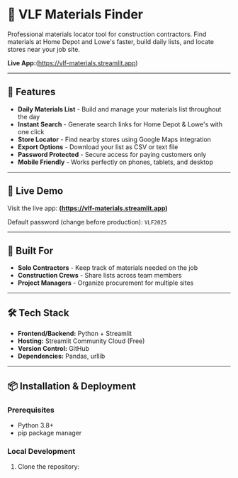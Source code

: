 # 🔨 VLF Materials Finder

Professional materials locator tool for construction contractors. Find materials at Home Depot and Lowe's faster, build daily lists, and locate stores near your job site.

**Live App:**(https://vlf-materials.streamlit.app)

---

## 🎯 Features

- **Daily Materials List** - Build and manage your materials list throughout the day
- **Instant Search** - Generate search links for Home Depot & Lowe's with one click
- **Store Locator** - Find nearby stores using Google Maps integration
- **Export Options** - Download your list as CSV or text file
- **Password Protected** - Secure access for paying customers only
- **Mobile Friendly** - Works perfectly on phones, tablets, and desktop

---

## 🚀 Live Demo

Visit the live app: **(https://vlf-materials.streamlit.app)**

Default password (change before production): `VLF2025`

---

## 💼 Built For

- **Solo Contractors** - Keep track of materials needed on the job
- **Construction Crews** - Share lists across team members
- **Project Managers** - Organize procurement for multiple sites

---

## 🛠️ Tech Stack

- **Frontend/Backend:** Python + Streamlit
- **Hosting:** Streamlit Community Cloud (Free)
- **Version Control:** GitHub
- **Dependencies:** Pandas, urllib

---

## 📦 Installation & Deployment

### Prerequisites
- Python 3.8+
- pip package manager

### Local Development

1. Clone the repository:
```bash
